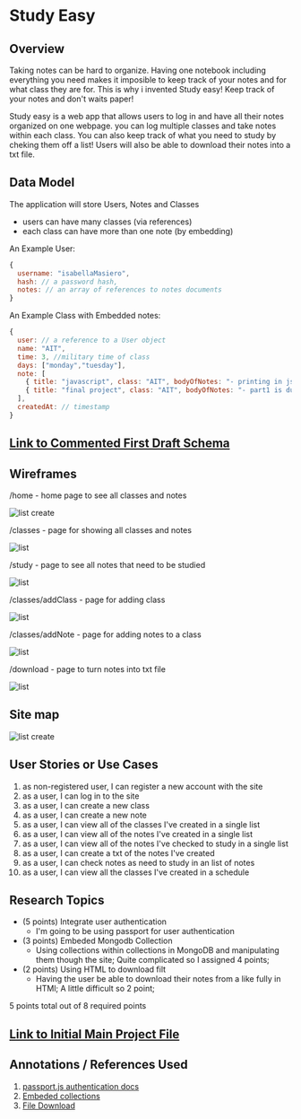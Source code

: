 


# Study Easy 


## Overview

Taking notes can be hard to organize. Having one notebook including everything you need makes it imposible to keep track of your notes and for what class they are for. This is why i invented Study easy! Keep track of your notes and don't waits paper!

Study easy is a web app that allows users to log in and have all their notes organized on one webpage. you can log multiple classes and take notes within each class. You can also keep track of what you need to study by cheking them off a list! Users will also be able to download their notes into a txt file.


## Data Model


The application will store Users, Notes and Classes

* users can have many classes (via references)
* each class can have more than one note (by embedding)


An Example User:

```javascript
{
  username: "isabellaMasiero",
  hash: // a password hash,
  notes: // an array of references to notes documents
}
```

An Example Class with Embedded notes:

```javascript
{
  user: // a reference to a User object
  name: "AIT",
  time: 3, //military time of class
  days: ["monday","tuesday"],
  note: [
    { title: "javascript", class: "AIT", bodyOfNotes: "- printing in js is: console.log ", checked: true},
    { title: "final project", class: "AIT", bodyOfNotes: "- part1 is due on the 28th of October ", checked: false},
  ],
  createdAt: // timestamp
}
```


## [Link to Commented First Draft Schema](db.js) 



## Wireframes

/home - home page to see all classes and notes

![list create](documentation/Homepage.png)

/classes - page for showing all classes and notes

![list](documentation/classPage.png)

/study - page to see all notes that need to be studied 

![list](documentation/studySet.png)

/classes/addClass - page for adding class

![list](documentation/addClass.png)

/classes/addNote - page for adding notes to a class

![list](documentation/addNote.png)

/download - page to turn notes into txt file

![list](documentation/downloadsPage.png)

## Site map

![list create](documentation/siteMap.png)


## User Stories or Use Cases

1. as non-registered user, I can register a new account with the site
2. as a user, I can log in to the site
3. as a user, I can create a new class
3. as a user, I can create a new note
4. as a user, I can view all of the classes I've created in a single list
5. as a user, I can view all of the notes I've created in a single list
6. as a user, I can view all of the notes I've checked to study in a single list
7. as a user, I can create a txt of the notes I've created
8. as a user, I can check notes as need to study in an list of notes
9. as a user, I can view all the classes I've created in a schedule

## Research Topics

* (5 points) Integrate user authentication
    * I'm going to be using passport for user authentication
* (3 points) Embeded Mongodb Collection
    * Using collections within collections in MongoDB and manipulating them though the site; Quite complicated so I assigned 4 points;
* (2 points) Using HTML to download filt
    * Having the user be able to download their notes from a like fully in HTMl; A little difficult so 2 point;

5 points total out of 8 required points


## [Link to Initial Main Project File](app.js) 


## Annotations / References Used

1. [passport.js authentication docs](http://passportjs.org/docs)
2. [Embeded collections](https://www.geeksforgeeks.org/mongodb-embedded-documents/) 
3. [File Download](https://pqina.nl/blog/how-to-prompt-the-user-to-download-a-file-instead-of-navigating-to-it/)
